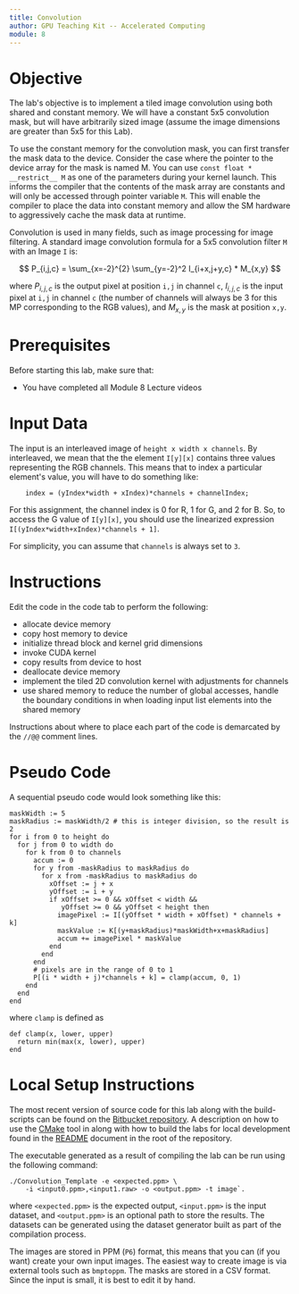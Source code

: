 ```yaml
---
title: Convolution
author: GPU Teaching Kit -- Accelerated Computing
module: 8
---
```


# Objective

The lab's objective is to implement a tiled image convolution using both shared and constant memory. We will have a constant 5x5 convolution mask, but will have arbitrarily sized image (assume the image dimensions are greater than 5x5 for this Lab).

To use the constant memory for the convolution mask, you can first transfer the mask data to the device. Consider the case  where the pointer to the device array for the mask is named M. You can use `const float * __restrict__ M` as one of the parameters during your kernel launch. This informs the compiler that the contents of the mask array are constants and will only be accessed through pointer variable `M`. This will enable the compiler to place the data into constant memory and allow the SM hardware to aggressively cache the mask data at runtime.

Convolution is used in many fields, such as image processing for image filtering. A standard image convolution formula for a 5x5 convolution filter `M` with an Image `I` is:

$$ P_{i,j,c} = \sum_{x=-2}^{2} \sum_{y=-2}^2 I_{i+x,j+y,c} * M_{x,y} $$

where $P_{i,j,c}$ is the output pixel at position `i,j` in channel `c`, $I_{i,j,c}$ is the input pixel at `i,j` in channel `c` (the number of channels will always be 3 for this MP corresponding to the RGB values), and $M_{x,y}$ is the mask at position `x,y`.

# Prerequisites

Before starting this lab, make sure that:

- You have completed all Module 8 Lecture videos

# Input Data

The input is an interleaved image of `height x width x channels`. By interleaved, we mean that the the element `I[y][x]` contains three values representing the RGB channels. This means that to index a particular element's value, you will have to do something like:

```{.cpp}
    index = (yIndex*width + xIndex)*channels + channelIndex;
```

For this assignment, the channel index is 0 for R, 1 for G, and 2 for B. So, to access the G value of `I[y][x]`, you should use the linearized expression `I[(yIndex*width+xIndex)*channels + 1]`.

For simplicity, you can assume that `channels` is always set to `3`.

# Instructions

Edit the code in the code tab to perform the following:

- allocate device memory
- copy host memory to device
- initialize thread block and kernel grid dimensions
- invoke CUDA kernel
- copy results from device to host
- deallocate device memory
- implement the tiled 2D convolution kernel with adjustments for channels
- use shared memory to  reduce the number of global accesses, handle the boundary conditions in when loading input list elements into the shared memory

Instructions about where to place each part of the code is demarcated by the `//@@` comment lines.

# Pseudo Code

A sequential pseudo code would look something like this:

```{.ruby}
maskWidth := 5
maskRadius := maskWidth/2 # this is integer division, so the result is 2
for i from 0 to height do
  for j from 0 to width do
    for k from 0 to channels
      accum := 0
      for y from -maskRadius to maskRadius do
        for x from -maskRadius to maskRadius do
          xOffset := j + x
          yOffset := i + y
          if xOffset >= 0 && xOffset < width &&
             yOffset >= 0 && yOffset < height then
            imagePixel := I[(yOffset * width + xOffset) * channels + k]
            maskValue := K[(y+maskRadius)*maskWidth+x+maskRadius]
            accum += imagePixel * maskValue
          end
        end
      end
      # pixels are in the range of 0 to 1
      P[(i * width + j)*channels + k] = clamp(accum, 0, 1)
    end
  end
end
```

where `clamp` is defined as

```{.ruby}
def clamp(x, lower, upper)
  return min(max(x, lower), upper)
end
```

# Local Setup Instructions

The most recent version of source code for this lab along with the build-scripts can be found on the [Bitbucket repository](LINKTOLAB). A description on how to use the [CMake](https://cmake.org/) tool in along with how to build the labs for local development found in the [README](LINKTOREADME) document in the root of the repository.

The executable generated as a result of compiling the lab can be run using the following command:

```{.bash}
./Convolution_Template -e <expected.ppm> \
    -i <input0.ppm>,<input1.raw> -o <output.ppm> -t image`.
```

where `<expected.ppm>` is the expected output, `<input.ppm>` is the input dataset, and `<output.ppm>` is an optional path to store the results. The datasets can be generated using the dataset generator built as part of the compilation process.

The images are stored in PPM (`P6`) format, this means that you can (if you want) create your own input images. The easiest way to create image is via external tools such as `bmptoppm`. The masks are stored in a CSV format. Since the input is small, it is best to edit it by hand.
